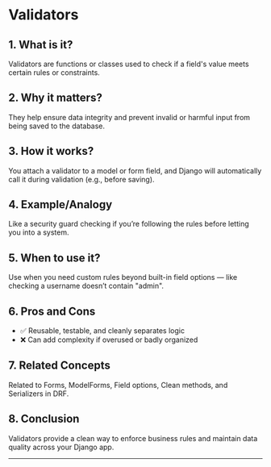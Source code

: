 # Validators 

## 1. What is it?  
Validators are functions or classes used to check if a field's value meets certain rules or constraints.

## 2. Why it matters?  
They help ensure data integrity and prevent invalid or harmful input from being saved to the database.

## 3. How it works?  
You attach a validator to a model or form field, and Django will automatically call it during validation (e.g., before saving).

## 4. Example/Analogy  
Like a security guard checking if you’re following the rules before letting you into a system.

## 5. When to use it?  
Use when you need custom rules beyond built-in field options — like checking a username doesn’t contain "admin".

## 6. Pros and Cons  
- ✅ Reusable, testable, and cleanly separates logic  
- ❌ Can add complexity if overused or badly organized  

## 7. Related Concepts  
Related to Forms, ModelForms, Field options, Clean methods, and Serializers in DRF.

## 8. Conclusion  
Validators provide a clean way to enforce business rules and maintain data quality across your Django app.

---
